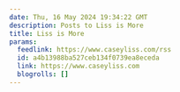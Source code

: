 ```yaml
---
date: Thu, 16 May 2024 19:34:22 GMT
description: Posts to Liss is More
title: Liss is More
params:
  feedlink: https://www.caseyliss.com/rss
  id: a4b13988ba527ceb134f0739ea8eceda
  link: https://www.caseyliss.com
  blogrolls: []
---
```

